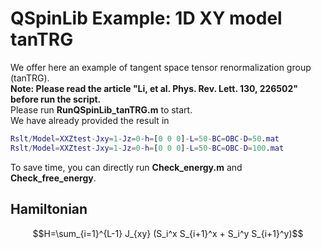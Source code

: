 # QSpinLib Example\: 1D XY model tanTRG
We offer here an example of tangent space tensor renormalization group (tanTRG). \
**Note: Please read the article "Li, et al. Phys. Rev. Lett. 130, 226502" before run the script.**\
Please run **RunQSpinLib_tanTRG.m** to start. \
We have already provided the result in
```matlab
Rslt/Model=XXZtest-Jxy=1-Jz=0-h=[0 0 0]-L=50-BC=OBC-D=50.mat
Rslt/Model=XXZtest-Jxy=1-Jz=0-h=[0 0 0]-L=50-BC=OBC-D=100.mat
```
To save time, you can directly run **Check_energy.m** and **Check_free_energy**.


## Hamiltonian ##
$$H=\sum_{i=1}^{L-1} J_{xy} (S_i^x S_{i+1}^x + S_i^y S_{i+1}^y)$$